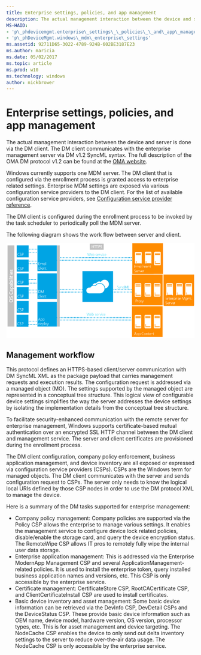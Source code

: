```yaml
---
title: Enterprise settings, policies, and app management
description: The actual management interaction between the device and server is done via the DM client. The DM client communicates with the enterprise management server via DM v1.2 SyncML syntax.
MS-HAID:
- 'p\_phdevicemgmt.enterprise\_settings\_\_policies\_\_and\_app\_management'
- 'p\_phDeviceMgmt.windows\_mdm\_enterprise\_settings'
ms.assetid: 92711D65-3022-4789-924B-602BE3187E23
ms.author: maricia
ms.date: 05/02/2017
ms.topic: article
ms.prod: w10
ms.technology: windows
author: nickbrower
---
```


# Enterprise settings, policies, and app management

The actual management interaction between the device and server is done via the DM client. The DM client communicates with the enterprise management server via DM v1.2 SyncML syntax. The full description of the OMA DM protocol v1.2 can be found at the [OMA website](http://go.microsoft.com/fwlink/p/?LinkId=267526).

Windows currently supports one MDM server. The DM client that is configured via the enrollment process is granted access to enterprise related settings. Enterprise MDM settings are exposed via various configuration service providers to the DM client. For the list of available configuration service providers, see [Configuration service provider reference](configuration-service-provider-reference.md).

The DM client is configured during the enrollment process to be invoked by the task scheduler to periodically poll the MDM server.

The following diagram shows the work flow between server and client.

![windows client and server mdm diagram](images/enterprise-workflow.png)


## Management workflow

This protocol defines an HTTPS-based client/server communication with DM SyncML XML as the package payload that carries management requests and execution results. The configuration request is addressed via a managed object (MO). The settings supported by the managed object are represented in a conceptual tree structure. This logical view of configurable device settings simplifies the way the server addresses the device settings by isolating the implementation details from the conceptual tree structure.

To facilitate security-enhanced communication with the remote server for enterprise management, Windows supports certificate-based mutual authentication over an encrypted SSL HTTP channel between the DM client and management service. The server and client certificates are provisioned during the enrollment process.

The DM client configuration, company policy enforcement, business application management, and device inventory are all exposed or expressed via configuration service providers (CSPs). CSPs are the Windows term for managed objects. The DM client communicates with the server and sends configuration request to CSPs. The server only needs to know the logical local URIs defined by those CSP nodes in order to use the DM protocol XML to manage the device.

Here is a summary of the DM tasks supported for enterprise management:

-   Company policy management: Company policies are supported via the Policy CSP allows the enterprise to manage various settings. It enables the management service to configure device lock related policies, disable/enable the storage card, and query the device encryption status. The RemoteWipe CSP allows IT pros to remotely fully wipe the internal user data storage.
-   Enterprise application management: This is addressed via the Enterprise ModernApp Management CSP and several ApplicationManagement-related policies. It is used to install the enterprise token, query installed business application names and versions, etc. This CSP is only accessible by the enterprise service.
-   Certificate management: CertificateStore CSP, RootCACertificate CSP, and ClientCertificateInstall CSP are used to install certificates.
-   Basic device inventory and asset management: Some basic device information can be retrieved via the DevInfo CSP, DevDetail CSPs and the DeviceStatus CSP. These provide basic device information such as OEM name, device model, hardware version, OS version, processor types, etc. This is for asset management and device targeting. The NodeCache CSP enables the device to only send out delta inventory settings to the server to reduce over-the-air data usage. The NodeCache CSP is only accessible by the enterprise service.

 






